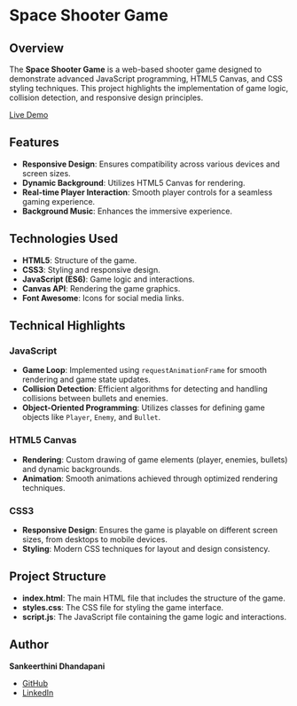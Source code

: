 # Space Shooter Game

## Overview

The **Space Shooter Game** is a web-based shooter game designed to demonstrate advanced JavaScript programming, HTML5 Canvas, and CSS styling techniques. This project highlights the implementation of game logic, collision detection, and responsive design principles.

[Live Demo](https://sankeerthini.github.io/space-shooter-game)

## Features

- **Responsive Design**: Ensures compatibility across various devices and screen sizes.
- **Dynamic Background**: Utilizes HTML5 Canvas for rendering.
- **Real-time Player Interaction**: Smooth player controls for a seamless gaming experience.
- **Background Music**: Enhances the immersive experience.

## Technologies Used

- **HTML5**: Structure of the game.
- **CSS3**: Styling and responsive design.
- **JavaScript (ES6)**: Game logic and interactions.
- **Canvas API**: Rendering the game graphics.
- **Font Awesome**: Icons for social media links.

## Technical Highlights

### JavaScript

- **Game Loop**: Implemented using `requestAnimationFrame` for smooth rendering and game state updates.
- **Collision Detection**: Efficient algorithms for detecting and handling collisions between bullets and enemies.
- **Object-Oriented Programming**: Utilizes classes for defining game objects like `Player`, `Enemy`, and `Bullet`.

### HTML5 Canvas

- **Rendering**: Custom drawing of game elements (player, enemies, bullets) and dynamic backgrounds.
- **Animation**: Smooth animations achieved through optimized rendering techniques.

### CSS3

- **Responsive Design**: Ensures the game is playable on different screen sizes, from desktops to mobile devices.
- **Styling**: Modern CSS techniques for layout and design consistency.

## Project Structure

- **index.html**: The main HTML file that includes the structure of the game.
- **styles.css**: The CSS file for styling the game interface.
- **script.js**: The JavaScript file containing the game logic and interactions.

## Author

**Sankeerthini Dhandapani**

- [GitHub](https://github.com/sankeerthini)
- [LinkedIn](https://www.linkedin.com/in/sankeerthini-d)
